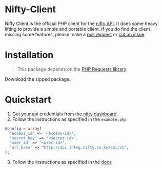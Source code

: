 Nifty-Client
=======================================
Nifty Client is the official PHP client for the [nifty API](http://docs.nifty.co.ke/).
It does some heavy lifting to provide a simple and portable client.
If you do find the client missing some features, please make a [pull request](https://github.com/east36/php-nifty-client/pulls)
or [cut an issue](https://github.com/east36/php-nifty-client/issues).

Installation
===============
>This package depends on the [PHP Requests library](https://github.com/rmccue/Requests)

Download the zipped package.

Quickstart
=============

1. Get your api credentials from the [nifty dashboard](https://www.integ.nifty.co.ke/users/register/),
2. Follow the instructions as specified in the `example.php`

```php
$config = array(
  'access_id' => '<access-id>',
  'secret_key' => '<secret-id>',
  'user_id' => '<user-id>',
  'url_base' => "http://api.integ.nifty.co.ke/api/v1",
);
```
3. Follow the instructions as specified in the [docs](docs.nifty.co.ke)
